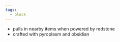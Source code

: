 ```yaml
---
tags:
  - block
---
```

- pulls in nearby items when powered by redstone
- crafted with pyroplasm and obsidian